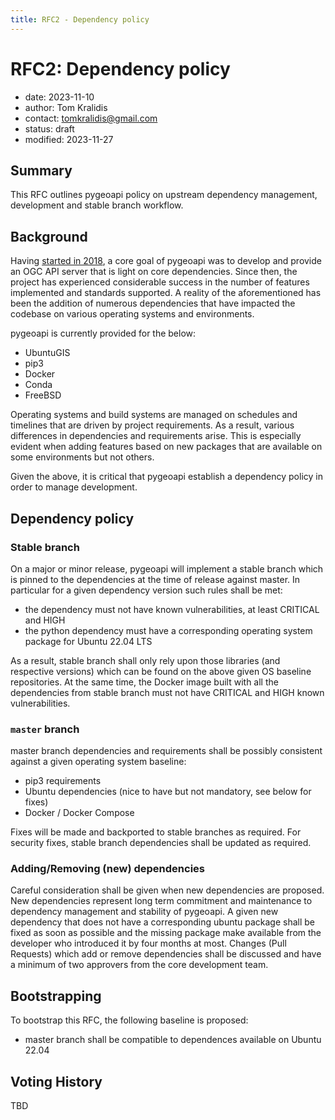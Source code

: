 ```yaml
---
title: RFC2 - Dependency policy
---
```


# RFC2: Dependency policy

- date: 2023-11-10
- author: Tom Kralidis
- contact: tomkralidis@gmail.com
- status: draft
- modified: 2023-11-27

## Summary

This RFC outlines pygeoapi policy on upstream dependency management, development and stable branch workflow.

## Background

Having [started in 2018](https://github.com/geopython/pygeoapi/commit/17edb346a177c9cfdb1d4a7494a029c9e64ed89e), a core goal of pygeoapi was to develop and provide an OGC API server that is light on core dependencies.  Since then, the project has experienced considerable success in the number of features implemented and standards supported.  A reality of the aforementioned has been the addition of numerous dependencies that have impacted the codebase on various operating systems and environments.

pygeoapi is currently provided for the below:

- UbuntuGIS
- pip3
- Docker
- Conda
- FreeBSD

Operating systems and build systems are managed on schedules and timelines that are driven by project requirements.  As a result, various differences in dependencies and requirements arise.  This is especially evident when adding features based on new packages that are available on some environments but not others.

Given the above, it is critical that pygeoapi establish a dependency policy in order to manage development.

## Dependency policy

### Stable branch

On a major or minor release, pygeoapi will implement a stable branch which is pinned to the dependencies at the time of release against master. In particular for a given dependency version such rules shall be met:

- the dependency must not have known vulnerabilities, at least CRITICAL and HIGH
- the python dependency must have a corresponding operating system package for Ubuntu 22.04 LTS

As a result, stable branch shall only rely upon those libraries (and respective versions) which can be found on the above given OS baseline repositories. At the same time, the Docker image built with all the dependencies from stable branch must not have CRITICAL and HIGH known vulnerabilities.

### `master` branch

master branch dependencies and requirements shall be possibly consistent against a given operating system baseline:

* pip3 requirements
* Ubuntu dependencies (nice to have but not mandatory, see below for fixes)
* Docker / Docker Compose

Fixes will be made and backported to stable branches as required. For security fixes, stable branch dependencies shall be updated as required.

### Adding/Removing (new) dependencies

Careful consideration shall be given when new dependencies are proposed.  New dependencies represent long term commitment and maintenance to dependency management and stability of pygeoapi.
A given new dependency that does not have a corresponding ubuntu package shall be fixed as soon as possible and the missing package make available from the developer who introduced it by four months at most.
Changes (Pull Requests) which add or remove dependencies shall be discussed and have a minimum of two approvers from the core development team.

## Bootstrapping

To bootstrap this RFC, the following baseline is proposed:

* master branch shall be compatible to dependences available on Ubuntu 22.04

## Voting History

TBD
